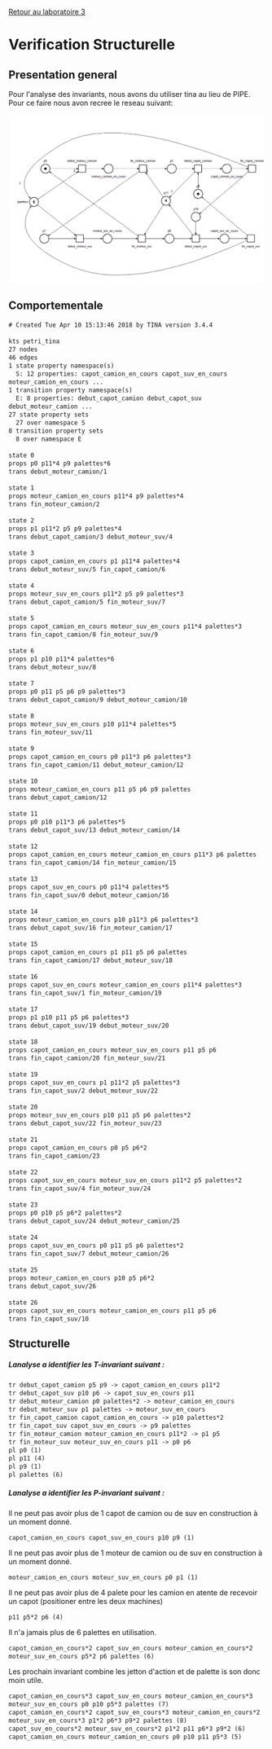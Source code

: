[Retour au laboratoire 3](../TP3/)

# Verification Structurelle

## Presentation general

Pour l'analyse des invariants, nous avons du utiliser tina au lieu de  PIPE. Pour ce faire nous avon recree le reseau suivant:

![simulation](static/tina.PNG)

## Comportementale

```
# Created Tue Apr 10 15:13:46 2018 by TINA version 3.4.4

kts petri_tina
27 nodes
46 edges
1 state property namespace(s)
  S: 12 properties: capot_camion_en_cours capot_suv_en_cours moteur_camion_en_cours ...
1 transition property namespace(s)
  E: 8 properties: debut_capot_camion debut_capot_suv debut_moteur_camion ...
27 state property sets
  27 over namespace S
8 transition property sets
  8 over namespace E

state 0
props p0 p11*4 p9 palettes*6
trans debut_moteur_camion/1

state 1
props moteur_camion_en_cours p11*4 p9 palettes*4
trans fin_moteur_camion/2

state 2
props p1 p11*2 p5 p9 palettes*4
trans debut_capot_camion/3 debut_moteur_suv/4

state 3
props capot_camion_en_cours p1 p11*4 palettes*4
trans debut_moteur_suv/5 fin_capot_camion/6

state 4
props moteur_suv_en_cours p11*2 p5 p9 palettes*3
trans debut_capot_camion/5 fin_moteur_suv/7

state 5
props capot_camion_en_cours moteur_suv_en_cours p11*4 palettes*3
trans fin_capot_camion/8 fin_moteur_suv/9

state 6
props p1 p10 p11*4 palettes*6
trans debut_moteur_suv/8

state 7
props p0 p11 p5 p6 p9 palettes*3
trans debut_capot_camion/9 debut_moteur_camion/10

state 8
props moteur_suv_en_cours p10 p11*4 palettes*5
trans fin_moteur_suv/11

state 9
props capot_camion_en_cours p0 p11*3 p6 palettes*3
trans fin_capot_camion/11 debut_moteur_camion/12

state 10
props moteur_camion_en_cours p11 p5 p6 p9 palettes
trans debut_capot_camion/12

state 11
props p0 p10 p11*3 p6 palettes*5
trans debut_capot_suv/13 debut_moteur_camion/14

state 12
props capot_camion_en_cours moteur_camion_en_cours p11*3 p6 palettes
trans fin_capot_camion/14 fin_moteur_camion/15

state 13
props capot_suv_en_cours p0 p11*4 palettes*5
trans fin_capot_suv/0 debut_moteur_camion/16

state 14
props moteur_camion_en_cours p10 p11*3 p6 palettes*3
trans debut_capot_suv/16 fin_moteur_camion/17

state 15
props capot_camion_en_cours p1 p11 p5 p6 palettes
trans fin_capot_camion/17 debut_moteur_suv/18

state 16
props capot_suv_en_cours moteur_camion_en_cours p11*4 palettes*3
trans fin_capot_suv/1 fin_moteur_camion/19

state 17
props p1 p10 p11 p5 p6 palettes*3
trans debut_capot_suv/19 debut_moteur_suv/20

state 18
props capot_camion_en_cours moteur_suv_en_cours p11 p5 p6
trans fin_capot_camion/20 fin_moteur_suv/21

state 19
props capot_suv_en_cours p1 p11*2 p5 palettes*3
trans fin_capot_suv/2 debut_moteur_suv/22

state 20
props moteur_suv_en_cours p10 p11 p5 p6 palettes*2
trans debut_capot_suv/22 fin_moteur_suv/23

state 21
props capot_camion_en_cours p0 p5 p6*2
trans fin_capot_camion/23

state 22
props capot_suv_en_cours moteur_suv_en_cours p11*2 p5 palettes*2
trans fin_capot_suv/4 fin_moteur_suv/24

state 23
props p0 p10 p5 p6*2 palettes*2
trans debut_capot_suv/24 debut_moteur_camion/25

state 24
props capot_suv_en_cours p0 p11 p5 p6 palettes*2
trans fin_capot_suv/7 debut_moteur_camion/26

state 25
props moteur_camion_en_cours p10 p5 p6*2
trans debut_capot_suv/26

state 26
props capot_suv_en_cours moteur_camion_en_cours p11 p5 p6
trans fin_capot_suv/10
```



## Structurelle

##### Lanalyse a identifier les T-invariant suivant :
```
tr debut_capot_camion p5 p9 -> capot_camion_en_cours p11*2 
tr debut_capot_suv p10 p6 -> capot_suv_en_cours p11 
tr debut_moteur_camion p0 palettes*2 -> moteur_camion_en_cours 
tr debut_moteur_suv p1 palettes -> moteur_suv_en_cours 
tr fin_capot_camion capot_camion_en_cours -> p10 palettes*2 
tr fin_capot_suv capot_suv_en_cours -> p9 palettes 
tr fin_moteur_camion moteur_camion_en_cours p11*2 -> p1 p5 
tr fin_moteur_suv moteur_suv_en_cours p11 -> p0 p6 
pl p0 (1)
pl p11 (4)
pl p9 (1)
pl palettes (6)
```

##### Lanalyse a identifier les P-invariant suivant :

Il ne peut pas avoir plus de 1 capot de camion ou de suv en construction à un moment donné.
```
capot_camion_en_cours capot_suv_en_cours p10 p9 (1)
```

Il ne peut pas avoir plus de 1 moteur de camion ou de suv en construction à un moment donné.
```
moteur_camion_en_cours moteur_suv_en_cours p0 p1 (1)
```

Il ne peut pas avoir plus de 4 palete pour les camion en atente de recevoir un capot (positioner entre les deux machines)
```
p11 p5*2 p6 (4)
```

Il n'a jamais plus de 6 palettes en utilisation.
```
capot_camion_en_cours*2 capot_suv_en_cours moteur_camion_en_cours*2 moteur_suv_en_cours p5*2 p6 palettes (6)
```

Les prochain invariant combine les jetton d'action et de palette is son donc moin utile.
```
capot_camion_en_cours*3 capot_suv_en_cours moteur_camion_en_cours*3 moteur_suv_en_cours p0 p10 p5*3 palettes (7)
capot_camion_en_cours*2 capot_suv_en_cours*3 moteur_camion_en_cours*2 moteur_suv_en_cours*3 p1*2 p6*3 p9*2 palettes (8)
capot_suv_en_cours*2 moteur_suv_en_cours*2 p1*2 p11 p6*3 p9*2 (6)
capot_camion_en_cours moteur_camion_en_cours p0 p10 p11 p5*3 (5)

```

